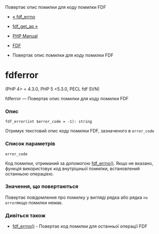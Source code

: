 Повертає опис помилки для коду помилки FDF

-   [« fdf\_errno](function.fdf-errno.html)
    
-   [fdf\_get\_ap »](function.fdf-get-ap.html)
    
-   [PHP Manual](index.html)
    
-   [FDF](ref.fdf.html)
    
-   Повертає опис помилки для коду помилки FDF
    

# fdferror

(PHP 4> = 4.3.0, PHP 5 <5.3.0, PECL fdf SVN)

fdferror — Повертає опис помилки для коду помилки FDF

### Опис

```methodsynopsis
fdf_error(int $error_code = -1): string
```

Отримує текстовий опис коду помилки FDF, зазначеного в `error_code`

### Список параметрів

`error_code`

Код помилки, отриманий за допомогою [fdf\_errno()](function.fdf-errno.html). Якщо не вказано, функція використовує код внутрішньої помилки, встановлений останньою операцією.

### Значення, що повертаються

Повертає повідомлення про помилку у вигляді рядка або рядка `no error`якщо помилки немає.

### Дивіться також

-   [fdf\_errno()](function.fdf-errno.html) - Повертає код помилки для останньої операції FDF